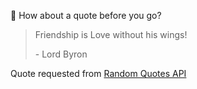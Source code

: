 📣 How about a quote before you go?

> Friendship is Love without his wings!
>
> <p>- Lord Byron</p>

Quote requested from [Random Quotes API](https://github.com/lukePeavey/quotable)
